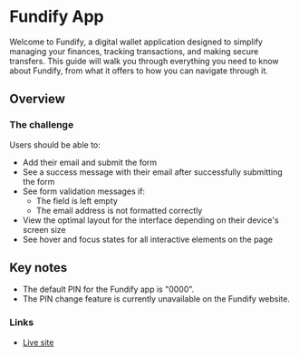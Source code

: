 # Fundify App

Welcome to Fundify, a digital wallet application designed to simplify managing your finances, tracking transactions, and making secure transfers. This guide will walk you through everything you need to know about Fundify, from what it offers to how you can navigate through it.


## Overview

### The challenge

Users should be able to:

- Add their email and submit the form
- See a success message with their email after successfully submitting the form
- See form validation messages if:
  - The field is left empty
  - The email address is not formatted correctly
- View the optimal layout for the interface depending on their device's screen size
- See hover and focus states for all interactive elements on the page

## Key notes

- The default PIN for the Fundify app is "0000".
- The PIN change feature is currently unavailable on the Fundify website.

### Links

- [Live site]()




